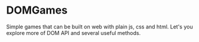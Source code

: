 # DOMGames
Simple games that can be built on web with plain js, css and  html. Let's you explore more of DOM API and several useful methods.

